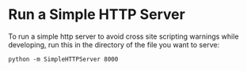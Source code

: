 # Run a Simple HTTP Server

To run a simple http server to avoid cross site scripting warnings while developing, run this in the directory of the file you want to serve:

`python -m SimpleHTTPServer 8000`